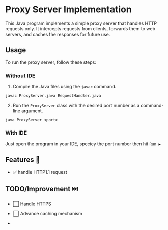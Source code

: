 # Proxy Server Implementation

This Java program implements a simple proxy server that handles HTTP requests only. It intercepts requests from clients, forwards them to web servers, and caches the responses for future use.

## Usage

To run the proxy server, follow these steps:

### Without IDE
1. Compile the Java files using the `javac` command.
```
javac ProxyServer.java RequestHandler.java
``` 
2. Run the `ProxyServer` class with the desired port number as a command-line argument.
```
java ProxyServer <port> 
```
### With IDE
Just open the program in your IDE, specicy the port number then hit `Run ▶️`


## Features 🚀
- ✅ handle HTTP1.1 request

## TODO/Improvement ⏭️
- ⬜ Handle HTTPS
- ⬜ Advance caching mechanism

- 
